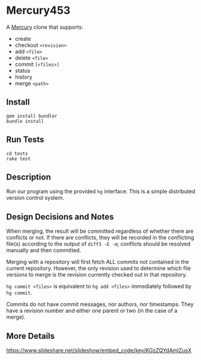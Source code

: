 # Mercury453
A [Mercury](https://www.mercurial-scm.org/) clone that supports:
- create
- checkout `<revision>`
- add `<file>`
- delete `<file>`
- commit `[<files>]`
- status
- history
- merge `<path>`

## Install
```
gem install bundler
bundle install
```

## Run Tests
```
cd tests
rake test
```

## Description
Run our program using the provided ```hg``` interface. This is a simple distributed version control system.

## Design Decisions and Notes
When merging, the result will be committed regardless of whether there are conflicts or not. If there are conflicts, they will be recorded in the conflicting file(s) according to the output of ```diff3 -E -m```; conflicts should be resolved manually and then committed.

Merging with a repository will first fetch ALL commits not contained in the current repository. However, the only revision used to determine which file versions to merge is the revision currently checked out in that repository.

```hg commit <files>``` is equivalent to ```hg add <files>``` immediately followed by ```hg commit```.

Commits do not have commit messages, nor authors, nor timestamps. They have a revision number and either one parent or two (in the case of a merge).

## More Details
https://www.slideshare.net/slideshow/embed_code/key/KGzZQYdAmlZusX
